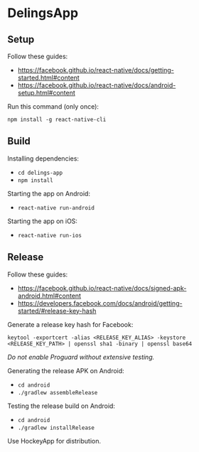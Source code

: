 # DelingsApp

## Setup
Follow these guides:
- https://facebook.github.io/react-native/docs/getting-started.html#content
- https://facebook.github.io/react-native/docs/android-setup.html#content

Run this command (only once):
```
npm install -g react-native-cli
```

## Build
Installing dependencies:
- `cd delings-app`
- `npm install`

Starting the app on Android:
- `react-native run-android`

Starting the app on iOS:
- `react-native run-ios`

## Release
Follow these guides:
- https://facebook.github.io/react-native/docs/signed-apk-android.html#content
- https://developers.facebook.com/docs/android/getting-started/#release-key-hash

Generate a release key hash for Facebook:
```
keytool -exportcert -alias <RELEASE_KEY_ALIAS> -keystore <RELEASE_KEY_PATH> | openssl sha1 -binary | openssl base64
```

*Do not enable Proguard without extensive testing.*

Generating the release APK on Android:
- `cd android`
- `./gradlew assembleRelease`

Testing the release build on Android:
- `cd android`
- `./gradlew installRelease`

Use HockeyApp for distribution.
